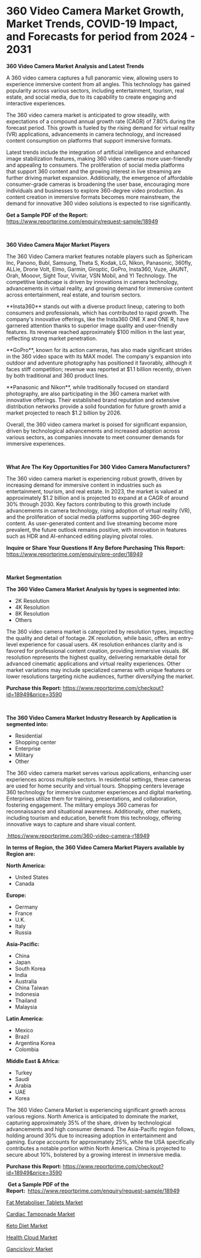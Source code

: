 <p><h1>360 Video Camera Market Growth, Market Trends, COVID-19 Impact, and Forecasts for period from 2024 - 2031</h1></p><p><strong>360 Video Camera Market Analysis and Latest Trends</strong></p>
<p><p>A 360 video camera captures a full panoramic view, allowing users to experience immersive content from all angles. This technology has gained popularity across various sectors, including entertainment, tourism, real estate, and social media, due to its capability to create engaging and interactive experiences.</p><p>The 360 video camera market is anticipated to grow steadily, with expectations of a compound annual growth rate (CAGR) of 7.80% during the forecast period. This growth is fueled by the rising demand for virtual reality (VR) applications, advancements in camera technology, and increased content consumption on platforms that support immersive formats. </p><p>Latest trends include the integration of artificial intelligence and enhanced image stabilization features, making 360 video cameras more user-friendly and appealing to consumers. The proliferation of social media platforms that support 360 content and the growing interest in live streaming are further driving market expansion. Additionally, the emergence of affordable consumer-grade cameras is broadening the user base, encouraging more individuals and businesses to explore 360-degree video production. As content creation in immersive formats becomes more mainstream, the demand for innovative 360 video solutions is expected to rise significantly.</p></p>
<p><strong>Get a Sample PDF of the Report:&nbsp;</strong> <a href="https://www.reportprime.com/enquiry/request-sample/18949?utm_campaign=1108&utm_medium=2&utm_source=Github&utm_content=ia&utm_term=22112024&utm_id=360-video-camera">https://www.reportprime.com/enquiry/request-sample/18949</a></p>
<p>&nbsp;</p>
<p><strong>360 Video Camera Major Market Players</strong></p>
<p><p>The 360 Video Camera market features notable players such as Sphericam Inc, Panono, Bubl, Samsung, Theta S, Kodak, LG, Nikon, Panasonic, 360fly, ALLie, Drone Volt, Elmo, Garmin, Giroptic, GoPro, Insta360, Vuze, JAUNT, Orah, Mooovr, Sight Tour, Vivitar, VSN Mobil, and YI Technology. The competitive landscape is driven by innovations in camera technology, advancements in virtual reality, and growing demand for immersive content across entertainment, real estate, and tourism sectors.</p><p>**Insta360** stands out with a diverse product lineup, catering to both consumers and professionals, which has contributed to rapid growth. The company's innovative offerings, like the Insta360 ONE X and ONE R, have garnered attention thanks to superior image quality and user-friendly features. Its revenue reached approximately $100 million in the last year, reflecting strong market penetration.</p><p>**GoPro**, known for its action cameras, has also made significant strides in the 360 video space with its MAX model. The company's expansion into outdoor and adventure photography has positioned it favorably, although it faces stiff competition; revenue was reported at $1.1 billion recently, driven by both traditional and 360 product lines.</p><p>**Panasonic and Nikon**, while traditionally focused on standard photography, are also participating in the 360 camera market with innovative offerings. Their established brand reputation and extensive distribution networks provide a solid foundation for future growth amid a market projected to reach $1.2 billion by 2026. </p><p>Overall, the 360 video camera market is poised for significant expansion, driven by technological advancements and increased adoption across various sectors, as companies innovate to meet consumer demands for immersive experiences.</p></p>
<p>&nbsp;</p>
<p><strong>What Are The Key Opportunities For 360 Video Camera Manufacturers?</strong></p>
<p><p>The 360 video camera market is experiencing robust growth, driven by increasing demand for immersive content in industries such as entertainment, tourism, and real estate. In 2023, the market is valued at approximately $1.2 billion and is projected to expand at a CAGR of around 30% through 2030. Key factors contributing to this growth include advancements in camera technology, rising adoption of virtual reality (VR), and the proliferation of social media platforms supporting 360-degree content. As user-generated content and live streaming become more prevalent, the future outlook remains positive, with innovation in features such as HDR and AI-enhanced editing playing pivotal roles.</p></p>
<p><strong>Inquire or Share Your Questions If Any Before Purchasing This Report:</strong> <a href="https://www.reportprime.com/enquiry/pre-order/18949?utm_campaign=1108&utm_medium=2&utm_source=Github&utm_content=ia&utm_term=22112024&utm_id=360-video-camera">https://www.reportprime.com/enquiry/pre-order/18949</a></p>
<p>&nbsp;</p>
<p><strong>Market Segmentation</strong></p>
<p><strong>The 360 Video Camera Market Analysis by types is segmented into:</strong></p>
<p><ul><li>2K Resolution</li><li>4K Resolution</li><li>8K Resolution</li><li>Others</li></ul></p>
<p><p>The 360 video camera market is categorized by resolution types, impacting the quality and detail of footage. 2K resolution, while basic, offers an entry-level experience for casual users. 4K resolution enhances clarity and is favored for professional content creation, providing immersive visuals. 8K resolution represents the highest quality, delivering remarkable detail for advanced cinematic applications and virtual reality experiences. Other market variations may include specialized cameras with unique features or lower resolutions targeting niche audiences, further diversifying the market.</p></p>
<p><strong>Purchase this Report:&nbsp;</strong><a href="https://www.reportprime.com/checkout?id=18949&price=3590&utm_campaign=1108&utm_medium=2&utm_source=Github&utm_content=ia&utm_term=22112024&utm_id=360-video-camera">https://www.reportprime.com/checkout?id=18949&price=3590</a></p>
<p>&nbsp;</p>
<p><strong>The 360 Video Camera Market Industry Research by Application is segmented into:</strong></p>
<p><ul><li>Residential</li><li>Shopping center</li><li>Enterprise</li><li>Military</li><li>Other</li></ul></p>
<p><p>The 360 video camera market serves various applications, enhancing user experiences across multiple sectors. In residential settings, these cameras are used for home security and virtual tours. Shopping centers leverage 360 technology for immersive customer experiences and digital marketing. Enterprises utilize them for training, presentations, and collaboration, fostering engagement. The military employs 360 cameras for reconnaissance and situational awareness. Additionally, other markets, including tourism and education, benefit from this technology, offering innovative ways to capture and share visual content.</p></p>
<p><a href="https://www.reportprime.com/360-video-camera-r18949?utm_campaign=1108&utm_medium=2&utm_source=Github&utm_content=ia&utm_term=22112024&utm_id=360-video-camera">&nbsp;https://www.reportprime.com/360-video-camera-r18949</a></p>
<p><strong>In terms of Region, the 360 Video Camera Market Players available by Region are:</strong></p>
<p>
    <p> <strong> North America: </strong>
        <ul>
            <li>United States</li>
            <li>Canada</li>
        </ul>
        </p> 
    <p> <strong> Europe: </strong>
        <ul>
            <li>Germany</li>
            <li>France</li>
            <li>U.K.</li>
            <li>Italy</li>
            <li>Russia</li>
        </ul>
        </p> 
    <p> <strong> Asia-Pacific: </strong>
        <ul>
            <li>China</li>
            <li>Japan</li>
            <li>South Korea</li>
            <li>India</li>
            <li>Australia</li>
            <li>China Taiwan</li>
            <li>Indonesia</li>
            <li>Thailand</li>
            <li>Malaysia</li>
        </ul>
        </p> 
    <p> <strong> Latin America: </strong>
        <ul>
            <li>Mexico</li>
            <li>Brazil</li>
            <li>Argentina Korea</li>
            <li>Colombia</li>
        </ul>
        </p> 
    <p> <strong> Middle East & Africa: </strong>
        <ul>
            <li>Turkey</li>
            <li>Saudi</li>
            <li>Arabia</li>
            <li>UAE</li>
            <li>Korea</li>
        </ul>
    </p>
    </p>
<p><p>The 360 Video Camera Market is experiencing significant growth across various regions. North America is anticipated to dominate the market, capturing approximately 35% of the share, driven by technological advancements and high consumer demand. The Asia-Pacific region follows, holding around 30% due to increasing adoption in entertainment and gaming. Europe accounts for approximately 25%, while the USA specifically contributes a notable portion within North America. China is projected to secure about 10%, bolstered by a growing interest in immersive media.</p></p>
<p><strong>Purchase this Report: </strong><a href="https://www.reportprime.com/checkout?id=18949&price=3590&utm_campaign=1108&utm_medium=2&utm_source=Github&utm_content=ia&utm_term=22112024&utm_id=360-video-camera">https://www.reportprime.com/checkout?id=18949&price=3590</a></p>
<p>&nbsp;<strong>Get a Sample PDF of the Report:&nbsp;&nbsp;</strong><a href="https://www.reportprime.com/enquiry/request-sample/18949?utm_campaign=1108&utm_medium=2&utm_source=Github&utm_content=ia&utm_term=22112024&utm_id=360-video-camera">https://www.reportprime.com/enquiry/request-sample/18949</a></p>
<p><strong></strong></p>
<p><p><a href="https://issuu.com/reportprime-2/docs/fat-metaboliser-tablets-market-size_065cb8a533840b?utm_campaign=1108&utm_medium=2&utm_source=Github&utm_content=ia&utm_term=22112024&utm_id=360-video-camera">Fat Metaboliser Tablets Market</a></p><p><a href="https://www.linkedin.com/pulse/insight-cardiac-tamponade-market-size-expected-cagr-lez4f?utm_campaign=1108&utm_medium=2&utm_source=Github&utm_content=ia&utm_term=22112024&utm_id=360-video-camera">Cardiac Tamponade Market</a></p><p><a href="https://www.linkedin.com/pulse/forecasting-future-keto-diet-market-growth-88-cagr-rp9pf?utm_campaign=1108&utm_medium=2&utm_source=Github&utm_content=ia&utm_term=22112024&utm_id=360-video-camera">Keto Diet Market</a></p><p><a href="https://www.linkedin.com/pulse/future-health-cloud-market-size-trends-industrys-wnwmf?utm_campaign=1108&utm_medium=2&utm_source=Github&utm_content=ia&utm_term=22112024&utm_id=360-video-camera">Health Cloud Market</a></p><p><a href="https://issuu.com/reportprime-2/docs/ganciclovir-market-size-2030.pptx_56723e6ffcfb89?utm_campaign=1108&utm_medium=2&utm_source=Github&utm_content=ia&utm_term=22112024&utm_id=360-video-camera">Ganciclovir Market</a></p></p>